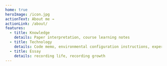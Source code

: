 ```yaml
---
home: true
heroImage: /icon.jpg
actionText: About me →
actionLink: /about/
features:
  - title: Knowledge
    details: Paper interpretation, course learning notes
  - title: Technology
    details: Code memo, environmental configuration instructions, experimental records, and trap records
  - title: Essay
    details: recording life, recording growth
---
```


<!-- <img src="/guidance.png" style="margin-bottom: -20px;"> -->

<!-- github开源地址：[https://github.com/MaLunan/vuepress-blog](https://github.com/MaLunan/vuepress-blog) -->


<!-- Copyright © 2020 Malunan  [京ICP备19053813号-1](https://beian.miit.gov.cn) -->
